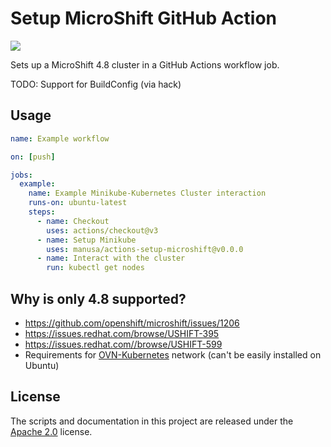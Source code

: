 Setup MicroShift GitHub Action
==============================
[<img src="https://github.com/manusa/actions-setup-microshift/actions/workflows/runner.yml/badge.svg"/>](https://github.com/manusa/actions-setup-microshift/actions/workflows/runner.yml)

Sets up a MicroShift 4.8 cluster in a GitHub Actions workflow job.

TODO: Support for BuildConfig (via hack)

## Usage

```yaml
name: Example workflow

on: [push]

jobs:
  example:
    name: Example Minikube-Kubernetes Cluster interaction
    runs-on: ubuntu-latest
    steps:
      - name: Checkout
        uses: actions/checkout@v3
      - name: Setup Minikube
        uses: manusa/actions-setup-microshift@v0.0.0
      - name: Interact with the cluster
        run: kubectl get nodes
```

## Why is only 4.8 supported?

- https://github.com/openshift/microshift/issues/1206
- https://issues.redhat.com/browse/USHIFT-395
- https://issues.redhat.com//browse/USHIFT-599
- Requirements for [OVN-Kubernetes](https://github.com/ovn-org/ovn-kubernetes/) network (can't be easily installed on Ubuntu)


## License

The scripts and documentation in this project are released under the [Apache 2.0](./LICENSE) license.
